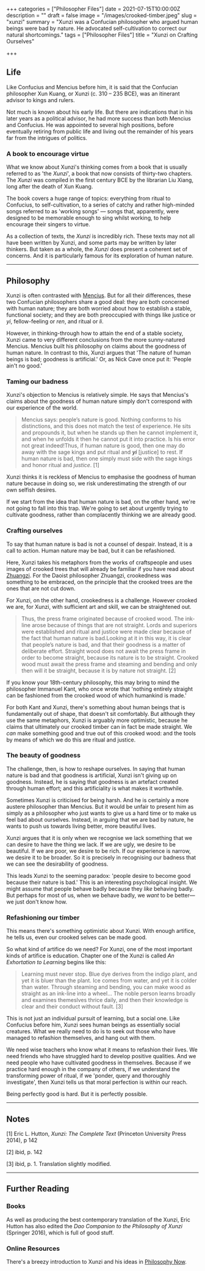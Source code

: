 +++
categories = ["Philosopher Files"]
date = 2021-07-15T10:00:00Z
description = ""
draft = false
image = "/images/crooked-timber.jpeg"
slug = "xunzi"
summary = "Xunzi was a Confucian philosopher who argued human beings were bad by nature. He advocated self-cultivation to correct our natural shortcomings."
tags = ["Philosopher Files"]
title = "Xunzi on Crafting Ourselves"

+++


## **Life**

Like Confucius and Mencius before him, it is said that the Confucian philosopher Xun Kuang, or Xunzi (c. 310 – 235 BCE), was an itinerant advisor to kings and rulers.

Not much is known about his early life. But there are indications that in his later years as a political advisor, he had more success than both Mencius and Confucius. He was appointed to several high positions, before eventually retiring from public life and living out the remainder of his years far from the intrigues of politics.

### **A book to encourage virtue**

What we know about Xunzi's thinking comes from a book that is usually referred to as 'the _Xunzi_', a book that now consists of thirty-two chapters. The _Xunzi_ was compiled in the first century BCE by the librarian Liu Xiang, long after the death of Xun Kuang.

The book covers a huge range of topics: everything from ritual to Confucius, to self-cultivation, to a series of catchy and rather high-minded songs referred to as 'working songs' — songs that, apparently, were designed to be memorable enough to sing whilst working, to help encourage their singers to virtue.

As a collection of texts, the _Xunzi_ is incredibly rich. These texts may not all have been written by Xunzi, and some parts may be written by later thinkers. But taken as a whole, the _Xunzi_ does present a coherent set of concerns. And it is particularly famous for its exploration of human nature.

---

## **Philosophy**

Xunzi is often contrasted with [Mencius](/mencius). But for all their differences, these two Confucian philosophers share a good deal: they are both concerned with human nature; they are both worried about how to establish a stable, functional society; and they are both preoccupied with things like justice or _yi_, fellow-feeling or _ren_, and ritual or _li_.

However, in thinking-through how to attain the end of a stable society, Xunzi came to very different conclusions from the more sunny-natured Mencius. Mencius built his philosophy on claims about the goodness of human nature. In contrast to this, Xunzi argues that 'The nature of human beings is bad; goodness is artificial.' Or, as Nick Cave once put it: 'People ain't no good.'

### Taming our badness

Xunzi's objection to Mencius is relatively simple. He says that Mencius's claims about the goodness of human nature simply don't correspond with our experience of the world.

> Mencius says: people’s nature is good. Nothing conforms to his distinctions, and this does not match the test of experience. He sits and propounds it, but when he stands up then he cannot implement it, and when he unfolds it then he cannot put it into practice. Is his error not great indeed!Thus, if human nature is good, then one may do away with the sage kings and put ritual and _**yi**_ [justice] to rest. If human nature is bad, then one simply must side with the sage kings and honor ritual and _justice_. [1]

Xunzi thinks it is reckless of Mencius to emphasise the goodness of human nature because in doing so, we risk underestimating the strength of our own selfish desires.

If we start from the idea that human nature is bad, on the other hand, we're not going to fall into this trap. We're going to set about urgently trying to cultivate goodness, rather than complacently thinking we are already good.

### Crafting ourselves

To say that human nature is bad is not a counsel of despair. Instead, it is a call to action. Human nature may be bad, but it can be refashioned.

Here, Xunzi takes his metaphors from the works of craftspeople and uses images of crooked trees that will already be familiar if you have read about [Zhuangzi](/zhuangzi). For the Daoist philosopher Zhuangzi, crookedness was something to be embraced, on the principle that the crooked trees are the ones that are not cut down.

For Xunzi, on the other hand, crookedness is a challenge. However crooked we are, for Xunzi, with sufficient art and skill, we can be straightened out.

> Thus, the press frame originated because of crooked wood. The ink-line arose because of things that are not straight. Lords and superiors were established and ritual and justice were made clear because of the fact that human nature is bad.Looking at it in this way, it is clear that people’s nature is bad, and that their goodness is a matter of deliberate effort. Straight wood does not await the press frame in order to become straight, because its nature is to be straight. Crooked wood must await the press frame and steaming and bending and only then will it be straight, because it is by nature not straight. [2]

If you know your 18th-century philosophy, this may bring to mind the philosopher Immanuel Kant, who once wrote that 'nothing entirely straight can be fashioned from the crooked wood of which humankind is made.'

For both Kant and Xunzi, there's something about human beings that is fundamentally out of shape, that doesn't sit comfortably. But although they use the same metaphors, Xunzi is arguably more optimistic, because he claims that ultimately our crooked timber can in fact be made straight. We _can_ make something good and true out of this crooked wood: and the tools by means of which we do this are ritual and justice.

### The beauty of goodness

The challenge, then, is how to reshape ourselves. In saying that human nature is bad and that goodness is artificial, Xunzi isn't giving up on goodness. Instead, he is saying that goodness is an artefact created through human effort; and this artificiality is what makes it worthwhile.

Sometimes Xunzi is criticised for being harsh. And he is certainly a more austere philosopher than Mencius. But it would be unfair to present him as simply as a philosopher who just wants to give us a hard time or to make us feel bad about ourselves. Instead, in arguing that we are bad by nature, he wants to push us towards living better, more beautiful lives.

Xunzi argues that it is only when we recognise we lack something that we can desire to have the thing we lack. If we are ugly, we desire to be beautiful. If we are poor, we desire to be rich. If our experience is narrow, we desire it to be broader. So it is precisely in recognising our badness that we can see the desirability of goodness.

This leads Xunzi to the seeming paradox: 'people desire to become good because their nature is bad.' This is an interesting psychological insight. We might assume that people behave badly because they _like_ behaving badly. But perhaps for most of us, when we behave badly, we _want_ to be better—we just don't know how.

### Refashioning our timber

This means there's something optimistic about Xunzi. With enough artifice, he tells us, even our crooked selves can be made good.

So what kind of artifice do we need? For Xunzi, one of the most important kinds of artifice is education. Chapter one of the Xunzi is called _An Exhortation to Learning_ begins like this:

> Learning must never stop. Blue dye derives from the indigo plant, and yet it is bluer than the plant. Ice comes from water, and yet it is colder than water. Through steaming and bending, you can make wood as straight as an ink-line into a wheel... The noble person learns broadly and examines themeslves thrice daily, and then their knowledge is clear and their conduct without fault. [3]

This is not just an individual pursuit of learning, but a social one. Like Confucius before him, Xunzi sees human beings as essentially social creatures. What we really need to do is to seek out those who have managed to refashion themselves, and hang out with them.

We need wise teachers who know what it means to refashion their lives. We need friends who have struggled hard to develop positive qualities. And we need people who have cultivated goodness in themselves. Because if we practice hard enough in the company of others, if we understand the transforming power of ritual, if we 'ponder, query and thoroughly investigate', then Xunzi tells us that moral perfection is within our reach.

Being perfectly good is hard. But it is perfectly possible.

---

## Notes

[1] Eric L. Hutton, _Xunzi: The Complete Text_ (Princeton University Press 2014), p 142

[2] ibid, p. 142

[3] ibid, p. 1. Translation slightly modified.

---

## **Further Reading**

### **Books**

As well as producing the best contemporary translation of the Xunzi, Eric Hutton has also edited the _Dao Companion to the Philosophy of Xunzi_ (Springer 2016), which is full of good stuff.

### **Online Resources**

There's a breezy introduction to Xunzi and his ideas in [Philosophy Now](https://philosophynow.org/issues/115/Xunzi_c320-235_BCE).





